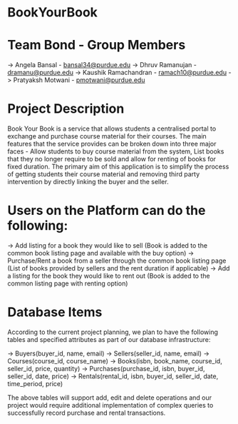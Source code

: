 # BookYourBook

# Team Bond -  Group Members 

-> Angela Bansal - bansal34@purdue.edu
-> Dhruv Ramanujan - dramanu@purdue.edu
-> Kaushik Ramachandran - ramach10@purdue.edu
-> Pratyaksh Motwani - pmotwani@purdue.edu


# Project Description

Book Your Book is a service that allows students a centralised portal to exchange and purchase course material for their courses. The main features that the service provides can be broken down into three major faces - Allow students to buy course material from the system, List books that they no longer require to be sold and allow for renting of books for fixed duration. The primary aim of this application is to simplify the process of getting students their course material and removing third party intervention by directly linking the buyer and the seller.

# Users on the Platform can do the following: 

-> Add listing for a book they would like to sell (Book is added to the common book listing page and available with the buy option) 
-> Purchase/Rent a book from a seller through the common book listing page (List of books provided by sellers and the rent duration if applicable) 
-> Add a listing for the book they would like to rent  out (Book is added to the common listing page with renting option) 

# Database Items

According to the current project planning, we plan to have the following tables and specified attributes as part of our database infrastructure:

-> Buyers(buyer_id, name, email)
-> Sellers(seller_id, name, email)
-> Courses(course_id, course_name)
-> Books(isbn, book_name, course_id, seller_id, price, quantity)
-> Purchases(purchase_id, isbn, buyer_id, seller_id, date, price)
-> Rentals(rental_id, isbn, buyer_id, seller_id, date, time_period, price)

The above tables will support add, edit and delete operations and our project would require additional implementation of complex queries to successfully record purchase and rental transactions.

